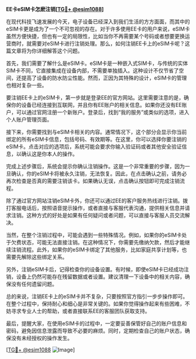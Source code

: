 **EE卡eSIM卡怎麽注销[[TG💪+ @esim1088](https://t.me/s/esim1088)]**

在现代科技飞速发展的今天，电子设备已经深入到我们生活的方方面面，而其中的eSIM卡更是成为了一个不可忽视的存在。对于许多使用EE卡的用户来说，eSIM卡虽然方便快捷，但也有一定的局限性，比如当你不再需要某个号码或者想要更换运营商时，就需要对eSIM卡进行注销处理。那么，如何注销EE卡上的eSIM卡呢？这篇文章将为你详细解答这个问题。

首先，我们需要了解什么是eSIM卡。eSIM卡是一种嵌入式SIM卡，与传统的实体SIM卡不同，它直接集成在设备内部，不需要单独插入。这种设计不仅节省了空间，还提高了设备的防水防尘性能。然而，正因为其特殊的设计，eSIM卡的管理也相对复杂一些。

要注销EE卡上的eSIM卡，第一步就是登录EE的官方网站。这里需要注意的是，确保你的设备已经连接到互联网，并且你有EE账户的相关信息。如果你还没有EE账户，可以通过官网注册一个新账户。登录后，找到“我的服务”或类似的选项，进入个人账户管理页面。

接下来，你需要找到与eSIM卡相关的内容。通常情况下，这个部分会显示你当前绑定的所有eSIM卡信息，包括号码、有效期等。在这里，你可以选择你要注销的eSIM卡。点击对应的选项后，系统可能会要求你输入验证码或者其他安全验证信息，以确认这是你本人的操作。

完成上述步骤后，系统会提示你确认注销操作。这是一个非常重要的步骤，因为一旦确认，你的eSIM卡将被永久注销，无法恢复。因此，在点击确认之前，请务必再次检查是否真的需要注销该卡。如果确认无误，点击确认按钮即可完成注销流程。

除了通过官方网站注销eSIM卡外，你还可以通过EE的客户服务热线进行注销。拨打客服电话后，按照语音提示操作，或者直接与客服代表沟通，提供相关信息并请求注销。这种方式的好处是如果有任何疑问或者问题，可以直接与客服人员交流解决。

当然，在整个注销过程中，可能会遇到一些特殊情况。例如，如果你的eSIM卡处于欠费状态，可能无法直接注销。在这种情况下，你需要先缴纳欠款，然后才能继续注销流程。此外，如果你的eSIM卡绑定了其他服务，比如家庭共享计划等，也需要先解除这些绑定关系。

另外，注销eSIM卡后，记得检查你的设备设置。有时候，即使eSIM卡已经成功注销，设备上仍然可能存在残留数据或者设置。建议清理一下设备中的相关内容，确保没有任何遗留问题。

总的来说，注销EE卡上的eSIM卡并不复杂，只要按照官方指引一步步操作即可。在整个过程中，保持耐心和细心是非常关键的。如果你觉得操作起来有些困难，不妨寻求专业人士的帮助，或者直接联系EE的客服团队获取支持。

最后，提醒大家，在使用eSIM卡的过程中，一定要妥善保管好自己的账户信息和密码，避免因信息泄露而导致不必要的麻烦。同时，定期检查自己的账户状态，确保没有未经授权的操作发生。

[[TG💪+ @esim1088](https://t.me/s/esim1088) ![Image](https://i.postimg.cc/4NQfJmqS/Snipaste-2025-05-13-00-14-12.png)]